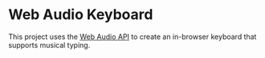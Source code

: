 # Web Audio Keyboard

This project uses the [Web Audio API](https://developer.mozilla.org/en-US/docs/Web/API/Web_Audio_API) to create an in-browser keyboard that supports musical typing.
